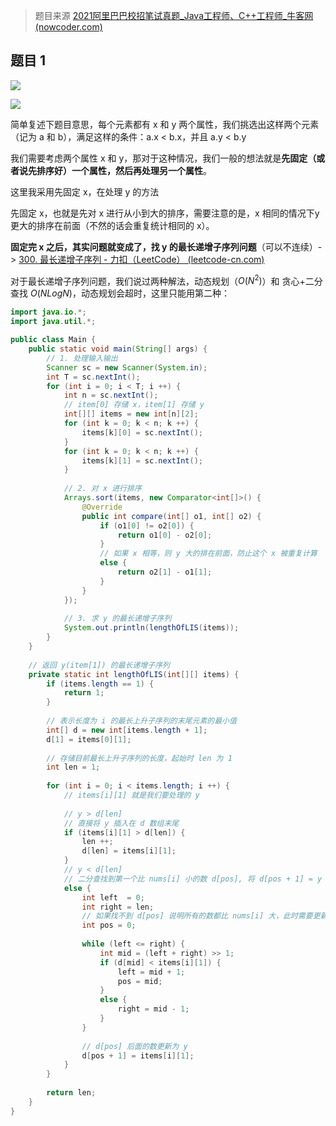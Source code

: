 > 题目来源 [2021阿里巴巴校招笔试真题_Java工程师、C++工程师_牛客网 (nowcoder.com)](https://www.nowcoder.com/test/30440638/summary)

## 题目 1

![](https://cs-wiki.oss-cn-shanghai.aliyuncs.com/img/20220327185618.png)

![](https://cs-wiki.oss-cn-shanghai.aliyuncs.com/img/20220327185634.png)

简单复述下题目意思，每个元素都有 x 和 y 两个属性，我们挑选出这样两个元素（记为 a 和 b），满足这样的条件：a.x < b.x，并且 a.y < b.y

我们需要考虑两个属性 x 和 y，那对于这种情况，我们一般的想法就是**先固定（或者说先排序好）一个属性，然后再处理另一个属性**。

这里我采用先固定 x，在处理 y 的方法

先固定 x，也就是先对 x 进行从小到大的排序，需要注意的是，x 相同的情况下y更大的排序在前面（不然的话会重复统计相同的 x）。

**固定完 x 之后，其实问题就变成了，找  y 的最长递增子序列问题**（可以不连续）-> [300. 最长递增子序列 - 力扣（LeetCode） (leetcode-cn.com)](https://leetcode-cn.com/problems/longest-increasing-subsequence/)

对于最长递增子序列问题，我们说过两种解法，动态规划（$O(N^2)$）和 贪心+二分查找 $O(NLogN)$，动态规划会超时，这里只能用第二种：

```java
import java.io.*;
import java.util.*;

public class Main {
    public static void main(String[] args) {
        // 1. 处理输入输出
        Scanner sc = new Scanner(System.in);
        int T = sc.nextInt();
        for (int i = 0; i < T; i ++) {
            int n = sc.nextInt();
            // item[0] 存储 x，item[1] 存储 y
            int[][] items = new int[n][2];
            for (int k = 0; k < n; k ++) {
                items[k][0] = sc.nextInt();
            }
            for (int k = 0; k < n; k ++) {
                items[k][1] = sc.nextInt();
            }
            
            // 2. 对 x 进行排序
            Arrays.sort(items, new Comparator<int[]>() {
                @Override
                public int compare(int[] o1, int[] o2) {
                    if (o1[0] != o2[0]) {
                        return o1[0] - o2[0];
                    }
                    // 如果 x 相等，则 y 大的排在前面，防止这个 x 被重复计算
                    else {
                        return o2[1] - o1[1];
                    }
                }
            });
            
            // 3. 求 y 的最长递增子序列
            System.out.println(lengthOfLIS(items));
        }
    }
    
    // 返回 y(item[1]) 的最长递增子序列
    private static int lengthOfLIS(int[][] items) {
        if (items.length == 1) {
            return 1;
        }
        
        // 表示长度为 i 的最长上升子序列的末尾元素的最小值
        int[] d = new int[items.length + 1];
        d[1] = items[0][1];
        
        // 存储目前最长上升子序列的长度，起始时 len 为 1
        int len = 1;
        
        for (int i = 0; i < items.length; i ++) {
            // items[i][1] 就是我们要处理的 y
            
            // y > d[len]
            // 直接将 y 插入在 d 数组末尾
            if (items[i][1] > d[len]) {
                len ++;
                d[len] = items[i][1];
            }
            // y < d[len]
            // 二分查找到第一个比 nums[i] 小的数 d[pos], 将 d[pos + 1] = y
            else {
                int left  = 0;
                int right = len;
                // 如果找不到 d[pos] 说明所有的数都比 nums[i] 大，此时需要更新 d[1]
                int pos = 0;
                
                while (left <= right) {
                    int mid = (left + right) >> 1;
                    if (d[mid] < items[i][1]) {
                        left = mid + 1;
                        pos = mid;
                    }
                    else {
                        right = mid - 1;
                    }
                }
                
                // d[pos] 后面的数更新为 y
                d[pos + 1] = items[i][1];
            }
        }
        
        return len;
    }
}
```

